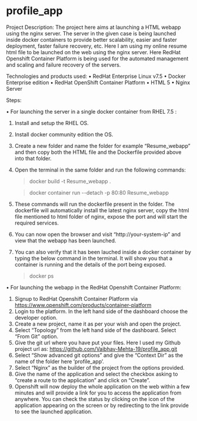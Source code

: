 # profile_app

Project Description: The project here aims at launching a HTML webapp using the nginx server. The server in the given case is being launched inside docker containers to provide better scalability, easier and faster deployment, faster failure recovery, etc. Here I am using my online resume html file to be launched on the web using the nginx server. Here RedHat Openshift Container Platform is being used for the automated management and scaling and failure recovery of the servers. 

Technologies and products used:
•	RedHat Enterprise Linux v7.5
•	Docker Enterprise edition
•	RedHat OpenShift Container Platform
•	HTML 5
•	Nginx Server

Steps: 

•	For launching the server in a single docker container from RHEL 7.5 :

1.	Install and setup the RHEL OS.
2.	Install docker community edition the OS.
3.	Create a new folder and name the folder for example “Resume_webapp” and then copy both the HTML file and the Dockerfile provided above into that folder.
4.	Open the terminal in the same folder and run the following commands:
	   >docker build -t Resume_webapp .
	   
	   >docker container run --detach -p 80:80 Resume_webapp
5.	These commands will run the dockerfile present in the folder. The dockerfile will automatically install the latest nginx server, copy the html file mentioned to html folder of nginx, expose the port and will start the required services. 
6.	You can now open the browser and visit “http://your-system-ip” and view that the webapp has been launched.
7.	You can also verify that it has been lauched inside a docker container by typing the below command in the terminal. It will show you that a container is running and the details of the port being exposed.
     >	docker ps
 
•	For launching the webapp in the RedHat Openshift Container Platform:

1.	Signup to RedHat Openshift Container Platform via https://www.openshift.com/products/container-platform 
2.	Login to the platform. In the left hand side of the dashboard choose the developer option. 
3.	Create a new project, name it as per your wish and open the project.
4.	Select “Topology” from the left hand side of the dashboard. Select “From Git” option.
5.	Give the git url where you have put your files. Here I used my Github project url as: https://github.com/Vaibhav-Mehta-19/profile_app.git
6.	Select “Show advanced git options” and give the “Context Dir” as the name of the folder here ‘profile_app’.
7.	Select “Nginx” as the builder of the project from the options provided. 
8.	Give the name of the application and select the checkbox asking to “create a route to the application” and click on “Create”.
9.	Openshift will now deploy the whole application on the web within a few minutes and will provide a link for you to access the application from anywhere.  You can check the status by clicking on the icon of the application appearing on the screen or by redirecting to the link provide to see the launched application.
